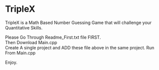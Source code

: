 # TripleX
TripleX is a Math Based Number Guessing Game that will challenge your Quantitative Skills. 

Please Go Through Readme_First.txt file FIRST.              
Then Download Main.cpp                       
Create A single project and ADD these file above in the same project.
Run From Main.cpp

Enjoy.
